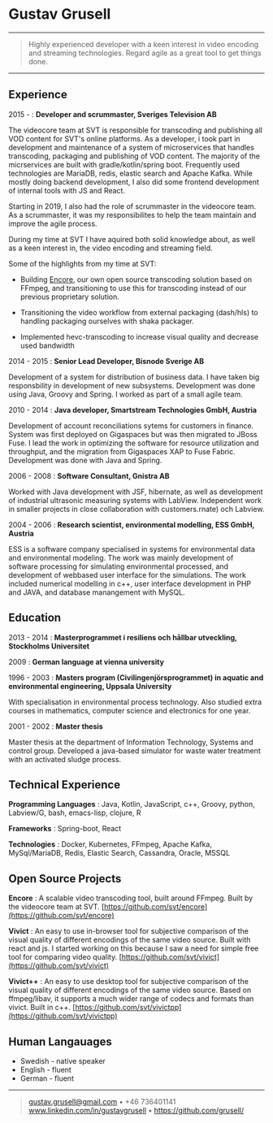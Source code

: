 Gustav Grusell
============

----

> Highly experienced developer with a keen interest in video encoding and streaming technologies.
> Regard agile as a great tool to get things done.

----

Experience
---------
2015 -
:    **Developer and scrummaster, Sveriges Television AB**

The videocore team at SVT is responsible for transcoding and publishing all VOD content for SVT's online platforms. As a developer, i took part in development and maintenance of a system of microservices that handles transcoding, packaging and publishing of VOD content. The majority of the micrservices are built with gradle/kotlin/spring boot. Frequently used technologies are MariaDB, redis, elastic search and Apache Kafka. While mostly doing backend development, I also did some frontend development of internal tools with JS and React.

Starting in 2019, I also had the role of scrummaster in the videocore team. As a scrummaster, it was my responsibilites to help the team maintain and improve the agile process.

During my time at SVT I have aquired both solid knowledge about, as well as a keen interest in, the video encoding and streaming field.

Some of the highlights from my time at SVT:

* Building [Encore](https://github.com/svt/encore), our own open source transcoding solution based
on FFmpeg, and transitioning to use this for transcoding instead of our previous proprietary solution.

* Transitioning the video workflow from external packaging (dash/hls) to handling packaging
ourselves with shaka packager.

* Implemented hevc-transcoding to increase visual quality and decrease used bandwidth

2014 - 2015
:   **Senior Lead Developer, Bisnode Sverige AB**

Development of a system for distribution of business data. I have taken big responsbility in development of new subsystems. Development was done using Java, Groovy and Spring. I worked as part of a small agile team.

2010 - 2014
:   **Java developer, Smartstream Technologies GmbH, Austria**

Development of account reconciliations sytems for customers in finance. System was first deployed on Gigaspaces but was then migrated to JBoss Fuse. I lead the work in optimizing the software for resource utilization and throughput, and the migration from Gigaspaces XAP to Fuse Fabric. Development was done with Java and Spring.

2006 - 2008
:   **Software Consultant, Gnistra AB**

Worked with Java development with JSF, hibernate, as well as development of industrial ultrasonic measuring systems with LabView. Independent work in smaller projects in close collaboration with customers.rnate) och Labview.

2004 - 2006
:   **Research scientist, environmental modelling, ESS GmbH, Austria**

ESS is a software company specialised in systems for environmental data and environmental modeling. The work was mainly development of software processing for simulating environmental processed, and development of webbased user interface for the simulations. The work included numerical modelling in c++, user interface development in PHP and JAVA, and database manangement with MySQL.

Education
---------

2013 - 2014
:   **Masterprogrammet i resiliens och hållbar utveckling, Stockholms Universitet**

2009
:   **German language at vienna university**

1996 - 2003
:   **Masters program (Civilingenjörsprogrammet) in aquatic and environmental engineering, Uppsala University**

With specialisation in environmental process technology. Also studied extra courses in mathematics, computer science and electronics for one year.

2001 - 2002
:   **Master thesis**

Master thesis at the department of Information Technology, Systems and control group. Developed a java-based simulator for waste water treatment with an activated sludge process.

Technical Experience
--------------------

**Programming Languages**
:   Java, Kotlin, JavaScript, c++, Groovy, python, Labview/G, bash, emacs-lisp,
    clojure, R

**Frameworks**
:   Spring-boot, React

**Technologies**
:   Docker, Kubernetes, FFmpeg, Apache Kafka, MySql/MariaDB, Redis, Elastic Search, Cassandra, Oracle, MSSQL

Open Source Projects
--------------------
**Encore**
:   A scalable video transcoding tool, built around FFmpeg. Built by the videocore team at SVT.
[https://github.com/svt/encore](https://github.com/svt/encore)

**Vivict**
:   An easy to use in-browser tool for subjective comparison of the visual quality of different encodings of the same video source. Built with react and js. I started working on this because I saw a need for simple free tool for comparing video quality. [https://github.com/svt/vivict](https://github.com/svt/vivict)

**Vivict++**
:   An easy to use desktop tool for subjective comparison of the visual quality of different encodings of the same video source. Based on ffmpeg/libav, it supports a much wider range of codecs and formats than vivict. Built in c++. [https://github.com/svt/vivictpp](https://github.com/svt/vivictpp)

Human Langauages
----------------
* Swedish - native speaker
* English - fluent
* German - fluent

----

> <gustav.grusell@gmail.com> • +46 736401141
> www.linkedin.com/in/gustavgrusell • https://github.com/grusell/
